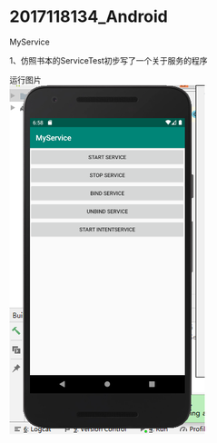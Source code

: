 # 2017118134_Android   
  
  MyService  
  
1、仿照书本的ServiceTest初步写了一个关于服务的程序      
   
   运行图片   
![image](https://raw.githubusercontent.com/Ao-Eliza/2017118134_Android/MyService/images/a.png)
 
	